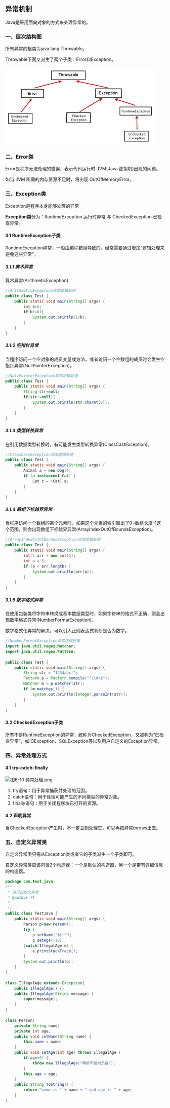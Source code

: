 ## 异常机制

Java是采用面向对象的方式来处理异常的。



### 一、层次结构图

所有异常的根类为java.lang.Throwable。

Throwable下面又派生了两个子类：Error和Exception。

![图6-2 Java异常类层次结构图.png](image/389bf3773f8eccf2d33bee1cfaa75c69.png)![点击并拖拽以移动](data:image/gif;base64,R0lGODlhAQABAPABAP///wAAACH5BAEKAAAALAAAAAABAAEAAAICRAEAOw==)





### 二、Error类

Error是程序无法处理的错误，表示代码运行时 JVM(Java 虚拟机)出现的问题。

如当 JVM 所需的内存资源不足时，将出现 OutOfMemoryError。





### 三、Exception类

Exception是程序本身能够处理的异常

**Exception类**分为：RuntimeException 运行时异常 与 CheckedException 已检查异常。



#### 3.1 RuntimeException子类

RuntimeException异常，一般由编程错误导致的，经常需要通过增加“逻辑处理来避免这些异常”。

##### 3.1.1 算术异常

算术异常(ArithmeticException)

```java
//ArithmeticException异常逻辑处理
public class Test {
    public static void main(String[] args) {
        int b=0;
        if(b!=0){
            System.out.println(1/b);
        }
    }
}
```



##### 3.1.2 空指针异常

当程序访问一个空对象的成员变量或方法，或者访问一个空数组的成员时会发生空指针异常(NullPointerException)。

```java
//NullPointerException异常逻辑处理
public class Test {
    public static void main(String[] args) {
        String str=null;
        if(str!=null){
            System.out.println(str.charAt(0));
        }
    }
}
```



##### 3.1.3 类型转换异常

在引用数据类型转换时，有可能发生类型转换异常(ClassCastException)。

```java
//ClassCastException异常逻辑处理
public class Test {
    public static void main(String[] args) {
        Animal a = new Dog();
        if (a instanceof Cat) {
            Cat c = (Cat) a;
        }
    }
}
```



##### 3.1.4 数组下标越界异常

当程序访问一个数组的某个元素时，如果这个元素的索引超出了0~数组长度-1这个范围，则会出现数组下标越界异常(ArrayIndexOutOfBoundsException)。

```java
//ArrayIndexOutOfBoundsException异常逻辑处理
public class Test {
    public static void main(String[] args) {
        int[] arr = new int[5];
        int a = 5;
        if (a < arr.length) {
            System.out.println(arr[a]);
        }
    }
}
```



##### 3.1.5 数字格式异常

 在使用包装类将字符串转换成基本数据类型时，如果字符串的格式不正确，则会出现数字格式异常(NumberFormatException)。

数字格式化异常的解决，可以引入正则表达式判断是否为数字。

```java
//NumberFormatException异常逻辑处理
import java.util.regex.Matcher;
import java.util.regex.Pattern;
 
public class Test {
    public static void main(String[] args) {
        String str = "1234abcf";
        Pattern p = Pattern.compile("^\\d+$");
        Matcher m = p.matcher(str);
        if (m.matches()) {
            System.out.println(Integer.parseInt(str));
        }
    }
}
```



#### 3.2 CheckedException子类

所有不是RuntimeException的异常，统称为CheckedException，又被称为“已检查异常”，如IOException、SQLException等以及用户自定义的Exception异常。 





### 四、异常处理方式

#### 4.1 try-catch-finally

![图6-10 异常处理.png](https://img-blog.csdnimg.cn/img_convert/de284582f66e89f17f8efff9cf4004b0.png)![点击并拖拽以移动](data:image/gif;base64,R0lGODlhAQABAPABAP///wAAACH5BAEKAAAALAAAAAABAAEAAAICRAEAOw==)



1. try语句：用于异常捕获并处理的范围。
2. catch语句：用于处理可能产生的不同类型的异常对象。
3. finally语句：用于关闭程序块已打开的资源。





#### 4.2 声明异常

当CheckedException产生时，不一定立刻处理它，可以再把异常throws出去。



### 五、自定义异常类

自定义异常类只需从Exception类或者它的子类派生一个子类即可。

自定义异常类应该包含2个构造器：一个是默认的构造器，另一个是带有详细信息的构造器。

```java
package com.test.java;
/**
 * 测试自定义异常
 * @author 林
 *
 */
public class TestJava {
	public static void main(String[] args) {
		Person p=new Person();
		try {
			p.setName("林一");
			p.setAge(-18);
		}catch(IllegalAge e) {
			e.printStackTrace();
		}
		System.out.println(p);
	}
}

class IllegalAge extends Exception{
	public IllegalAge() {}
	public IllegalAge(String message) {
		super(message);
	}
}

class Person{
	private String name;
    private int age;
	public void setName(String name) {
		this.name = name;
	}
	public void setAge(int age) throws IllegalAge {
		if(age<0) {
			throw new IllegalAge("年龄不能为负数");
		}
		this.age = age;
	}
	public String toString() {
        return "name is " + name + " and age is " + age;
    }
}

```



